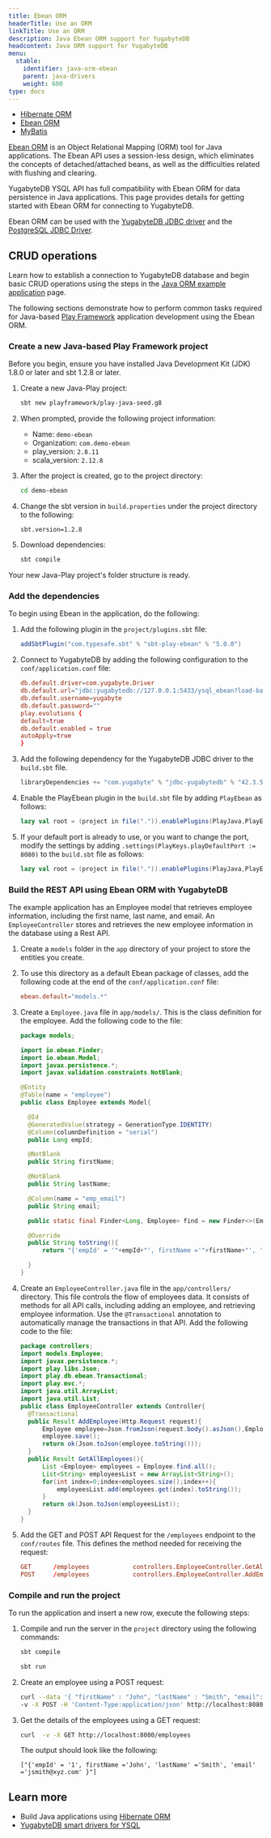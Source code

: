 ```yaml
---
title: Ebean ORM
headerTitle: Use an ORM
linkTitle: Use an ORM
description: Java Ebean ORM support for YugabyteDB
headcontent: Java ORM support for YugabyteDB
menu:
  stable:
    identifier: java-orm-ebean
    parent: java-drivers
    weight: 600
type: docs
---
```


<ul class="nav nav-tabs-alt nav-tabs-yb">

  <li >
    <a href="../hibernate/" class="nav-link">
      Hibernate ORM
    </a>
  </li>

  <li >
    <a href="../ebean/" class="nav-link active">
      Ebean ORM
    </a>
  </li>

  <li >
    <a href="../mybatis/" class="nav-link ">
      MyBatis
    </a>
  </li>

</ul>

[Ebean ORM](https://ebean.io/) is an Object Relational Mapping (ORM) tool for Java applications. The Ebean API uses a session-less design, which eliminates the concepts of detached/attached beans, as well as the difficulties related with flushing and clearing.

YugabyteDB YSQL API has full compatibility with Ebean ORM for data persistence in Java applications. This page provides details for getting started with Ebean ORM for connecting to YugabyteDB.

Ebean ORM can be used with the [YugabyteDB JDBC driver](../yugabyte-jdbc) and the [PostgreSQL JDBC Driver](../postgres-jdbc).

## CRUD operations

Learn how to establish a connection to YugabyteDB database and begin basic CRUD operations using the steps in the [Java ORM example application](../../orms/java/ysql-ebean/) page.

The following sections demonstrate how to perform common tasks required for Java-based [Play Framework](https://www.playframework.com/documentation/2.8.x/api/java/index.html) application development using the Ebean ORM.

### Create a new Java-based Play Framework project

Before you begin, ensure you have installed Java Development Kit (JDK) 1.8.0 or later and sbt 1.2.8 or later.

1. Create a new Java-Play project:

    ```sh
    sbt new playframework/play-java-seed.g8
    ```

1. When prompted, provide the following project information:

    - Name: `demo-ebean`
    - Organization: `com.demo-ebean`
    - play_version: `2.8.11`
    - scala_version: `2.12.8`

1. After the project is created, go to the project directory:

    ```sh
    cd demo-ebean
    ```

1. Change the sbt version in `build.properties` under the project directory to the following:

    ```code
    sbt.version=1.2.8
    ```

1. Download dependencies:

    ```sh
    sbt compile
    ```

Your new Java-Play project's folder structure is ready.

### Add the dependencies

To begin using Ebean in the application, do the following:

1. Add the following plugin in the `project/plugins.sbt` file:

    ```sbt
    addSbtPlugin("com.typesafe.sbt" % "sbt-play-ebean" % "5.0.0")
    ```

1. Connect to YugabyteDB by adding the following configuration to the `conf/application.conf` file:

    ```conf
    db.default.driver=com.yugabyte.Driver
    db.default.url="jdbc:yugabytedb://127.0.0.1:5433/ysql_ebean?load-balance=true"
    db.default.username=yugabyte
    db.default.password=""
    play.evolutions {
    default=true
    db.default.enabled = true
    autoApply=true
    }
    ```

1. Add the following dependency for the YugabyteDB JDBC driver to the `build.sbt` file.

    ```sbt
    libraryDependencies += "com.yugabyte" % "jdbc-yugabytedb" % "42.3.5-yb-7"
    ```

1. Enable the PlayEbean plugin in the `build.sbt` file by adding `PlayEbean` as follows:

    ```sbt
    lazy val root = (project in file(".")).enablePlugins(PlayJava,PlayEbean)
    ```

1. If your default port is already to use, or you want to change the port, modify the settings by adding `.settings(PlayKeys.playDefaultPort := 8080)` to the `build.sbt` file as follows:

    ```sbt
    lazy val root = (project in file(".")).enablePlugins(PlayJava,PlayEbean).settings(PlayKeys.playDefaultPort := 8080)
    ```

### Build the REST API using Ebean ORM with YugabyteDB

The example application has an Employee model that retrieves employee information, including the first name, last name, and email. An `EmployeeController` stores and retrieves the new employee information in the database using a Rest API.

1. Create a `models` folder in the `app` directory of your project to store the entities you create.

1. To use this directory as a default Ebean package of classes, add the following code at the end of the `conf/application.conf` file:

    ```conf
    ebean.default="models.*"
    ```

1. Create a `Employee.java` file in `app/models/`. This is the class definition for the employee. Add the following code to the file:

    ```java
    package models;

    import io.ebean.Finder;
    import io.ebean.Model;
    import javax.persistence.*;
    import javax.validation.constraints.NotBlank;

    @Entity
    @Table(name = "employee")
    public class Employee extends Model{

      @Id
      @GeneratedValue(strategy = GenerationType.IDENTITY)
      @Column(columnDefinition = "serial")
      public Long empId;

      @NotBlank
      public String firstName;

      @NotBlank
      public String lastName;

      @Column(name = "emp_email")
      public String email;

      public static final Finder<Long, Employee> find = new Finder<>(Employee.class);

      @Override
      public String toString(){
          return "{'empId' = '"+empId+"', firstName ='"+firstName+"', 'lastName'      ='"+lastName+"', 'email' ='"+email+"' }";

      }
    }
    ```

1. Create an `EmployeeController.java` file in the `app/controllers/` directory. This file controls the flow of employees data. It consists of methods for all API calls, including adding an employee, and retrieving employee information. Use the `@Transactional` annotation to automatically manage the transactions in that API. Add the following code to the file:

    ```java
    package controllers;
    import models.Employee;
    import javax.persistence.*;
    import play.libs.Json;
    import play.db.ebean.Transactional;
    import play.mvc.*;
    import java.util.ArrayList;
    import java.util.List;
    public class EmployeeController extends Controller{
      @Transactional
      public Result AddEmployee(Http.Request request){
          Employee employee=Json.fromJson(request.body().asJson(),Employee.class);
          employee.save();
          return ok(Json.toJson(employee.toString()));
      }
      public Result GetAllEmployees(){
          List <Employee> employees = Employee.find.all();
          List<String> employeesList = new ArrayList<String>();
          for(int index=0;index<employees.size();index++){
              employeesList.add(employees.get(index).toString());
          }
          return ok(Json.toJson(employeesList));
      }
    }
    ```

1. Add the GET and POST API Request for the `/employees` endpoint to the `conf/routes` file. This defines the method needed for receiving the request:

    ```conf
    GET      /employees            controllers.EmployeeController.GetAllEmployees
    POST     /employees            controllers.EmployeeController.AddEmployee(request: Request)
    ```

### Compile and run the project

To run the application and insert a new row, execute the following steps:

1. Compile and run the server in the `project` directory using the following commands:

   ```sh
   sbt compile
   ```

   ```sh
   sbt run
   ```

1. Create an employee using a POST request:

   ```sh
   curl --data '{ "firstName" : "John", "lastName" : "Smith", "email":"jsmith@xyz.com" }' \
   -v -X POST -H 'Content-Type:application/json' http://localhost:8080/employees
   ```

1. Get the details of the employees using a GET request:

   ```sh
   curl  -v -X GET http://localhost:8080/employees
   ```

    The output should look like the following:

    ```output
    ["{'empId' = '1', firstName ='John', 'lastName' ='Smith', 'email' ='jsmith@xyz.com' }"]
    ```

## Learn more

- Build Java applications using [Hibernate ORM](../hibernate/)
- [YugabyteDB smart drivers for YSQL](../../smart-drivers/)
